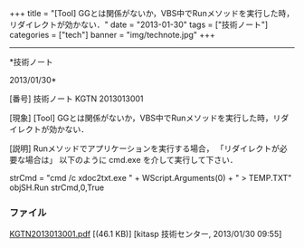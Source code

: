 ﻿+++
title = "[Tool] GGとは関係がないか，VBS中でRunメソッドを実行した時，リダイレクトが効かない．"
date = "2013-01-30"
tags = ["技術ノート"]
categories = ["tech"]
banner = "img/technote.jpg"
+++

-----------------------------------------------------------------------------------------------------------------------------

*技術ノート

2013/01/30*


[番号]
技術ノート KGTN 2013013001

[現象]
[Tool]
GGとは関係がないか，VBS中でRunメソッドを実行した時，リダイレクトが効かない．

[説明]
Runメソッドでアプリケーションを実行する場合，
「リダイレクトが必要な場合は」 以下のように cmd.exe
を介して実行して下さい．

strCmd = "cmd /c xdoc2txt.exe " + WScript.Arguments(0) + " >
TEMP.TXT"
objSH.Run strCmd,0,True


### ファイル

 
 


[KGTN2013013001.pdf](http://techreport.kitasp.net/attachments/download/1191/KGTN2013013001.pdf)
 [(46.1 KB)] [kitasp 技術センター, 2013/01/30
09:55]


 


 

